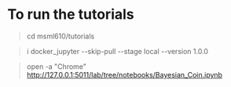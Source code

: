 # To run the tutorials
> cd msml610/tutorials

> i docker_jupyter --skip-pull --stage local --version 1.0.0

> open -a "Chrome" http://127.0.0.1:5011/lab/tree/notebooks/Bayesian_Coin.ipynb
